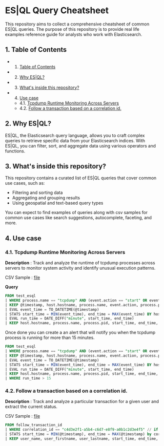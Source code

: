 # ES|QL Query Cheatsheet

This repository aims to collect a comprehensive cheatsheet of common ES|QL queries. The purpose of this repository is to provide real life examples reference guide for analysts who work with Elasticsearch.

##  1. <a name='TableofContents'></a>Table of Contents
<!-- vscode-markdown-toc -->
* 1. [Table of Contents](#TableofContents)
* 2. [Why ES|QL?](#WhyESQL)
* 3. [What's inside this repository?](#Whatsinsidethisrepository)
* 4. [Use case](#Usecase)
	* 4.1. [Tcpdump Runtime Monitoring Across Servers](#TcpdumpRuntimeMonitoringAcrossServers)
	* 4.2. [Follow a transaction based on a correlation id.](#Followatransactionbasedonacorrelationid.)

<!-- vscode-markdown-toc-config
	numbering=true
	autoSave=true
	/vscode-markdown-toc-config -->
<!-- /vscode-markdown-toc -->

##  2. <a name='WhyESQL'></a>Why ES|QL?

ES|QL, the Elasticsearch query language, allows you to craft complex queries to retrieve specific data from your Elasticsearch indices. With ES|QL, you can filter, sort, and aggregate data using various operators and functions.

##  3. <a name='Whatsinsidethisrepository'></a>What's inside this repository?

This repository contains a curated list of ES|QL queries that cover common use cases, such as:

* Filtering and sorting data
* Aggregating and grouping results
* Using geospatial and text-based query types

You can expect to find examples of queries along with csv samples for common use cases like search suggestions, autocomplete, faceting, and more.


##  4. <a name='Usecase'></a>Use case

###  4.1. <a name='TcpdumpRuntimeMonitoringAcrossServers'></a>Tcpdump Runtime Monitoring Across Servers

__Description__ : Track and analyze the runtime of tcpdump processes across servers to monitor system activity and identify unusual execution patterns.

CSV Sample : [file](./esql_tcpdump_runtime_logs.csv)

__Query__

```sql
FROM test_esql 
| WHERE process.name == "tcpdump" AND (event.action == "start" OR event.action == "end")
| KEEP @timestamp, host.hostname, process.name, event.action, process.pid
| EVAL event_time = TO_DATETIME(@timestamp)
| STATS start_time = MIN(event_time), end_time = MAX(event_time) BY host.hostname, process.name, process.pid
| EVAL run_time = DATE_DIFF("minute", start_time, end_time)
| KEEP host.hostname, process.name, process.pid, start_time, end_time, run_time
```

Once done you can create a an alert that will notify you when the tcpdump process is running for more than 15 minutes.

```sql
FROM test_esql 
| WHERE process.name == "tcpdump" AND (event.action == "start" OR event.action == "end")
| KEEP @timestamp, host.hostname, process.name, event.action, process.pid
| EVAL event_time = TO_DATETIME(@timestamp)
| STATS start_time = MIN(event_time), end_time = MAX(event_time) BY host.hostname, process.name, process.pid
| EVAL run_time = DATE_DIFF("minute", start_time, end_time)
| KEEP host.hostname, process.name, process.pid, start_time, end_time, run_time
| WHERE run_time > 15
```

###  4.2. <a name='Followatransactionbasedonacorrelationid.'></a>Follow a transaction based on a correlation id.

__Description__ : Track and analyze a particular transaction for a given user and extract the current status.

CSV Sample : [file](./esql_follow_transaction_id.csv)

```sql
FROM follow_transaction_id 
| WHERE correlation_id == "c4d3e2f1-a5b4-c6d7-e8f9-a0b1c2d3e4f5" // if you want to focus a on particular transaction
| STATS start_time = MIN(@timestamp), end_time = MAX(@timestamp) by correlation_id, event_action, user_name, user_firstname, user_lastname, user_id 
| KEEP user_name, user_firstname, user_lastname, start_time, end_time, correlation_id, event_action
```